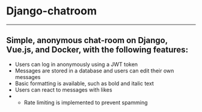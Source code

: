 # Django-chatroom
___


## Simple, anonymous chat-room on Django, Vue.js, and Docker, with the following features:

- Users can log in anonymously using a JWT token
- Messages are stored in a database and users can edit their own messages
- Basic formatting is available, such as bold and italic text
- Users can react to messages with likes
- - Rate limiting is implemented to prevent spamming
